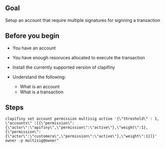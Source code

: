 ## Goal

Setup an account that require multiple signatures for signning a transaction

## Before you begin

* You have an account

* You have enough resoruces allocated to execute the transaction

* Install the currently supported version of clapifiny

* Understand the following:
  * What is an account
  * What is a transaction


## Steps

```shell
clapifiny set account permission multisig active '{\"threshold\" : 1, \"accounts\" :[{\"permission\":{\"actor\":\"apifiny\",\"permission\":\"active\"},\"weight\":1},{\"permission\":{\"actor\":\"customera\",\"permission\":\"active\"},\"weight\":1}]}' owner -p multisig@owner"
```